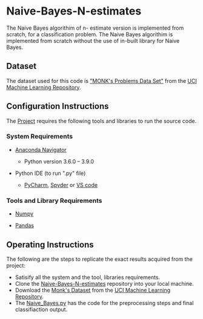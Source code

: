 # Naive-Bayes-N-estimates
The Naive Bayes algorithim of n- estimate version is implemented from scratch, for a classification problem. The Naive Bayes algorithim is implemented from scratch without the use of in-built library for Naive Bayes.

## Dataset
The dataset used for this code is ["MONK's Problems Data Set"](https://archive.ics.uci.edu/ml/datasets/MONK's+Problems) from the [UCI Machine Learning Repository](https://archive.ics.uci.edu/ml/index.php).
  

## Configuration Instructions
The [Project]() requires the following tools and libraries to run the source code.
### System Requirements 
- [Anaconda Navigator](https://docs.anaconda.com/anaconda/navigator/install/)
    - Python version 3.6.0 – 3.9.0
 
- Python IDE (to run ".py" file)
    - [PyCharm](https://www.jetbrains.com/pycharm/download/#section=windows), [Spyder](https://www.psych.mcgill.ca/labs/mogillab/anaconda2/lib/python2.7/site-packages/spyder/doc/installation.html) or [VS code](https://code.visualstudio.com/download)

### Tools and Library Requirements 
    
- [Numpy](https://numpy.org/install/)
  
- [Pandas](https://pandas.pydata.org/docs/getting_started/install.html)


## Operating Instructions

The following are the steps to replicate the exact results acquired from the project:

- Satisify all the system and the tool, libraries requirements.
- Clone the [Naive-Bayes-N-estimates]() repository into your local machine. 
- Download the [Monk's Dataset](https://archive.ics.uci.edu/ml/datasets/MONK's+Problems) from the [UCI Machine Learning Repository](https://archive.ics.uci.edu/ml/index.php).
- The [Naive_Bayes.py]() has the code for the preprocessing steps and final classifiaction output.

